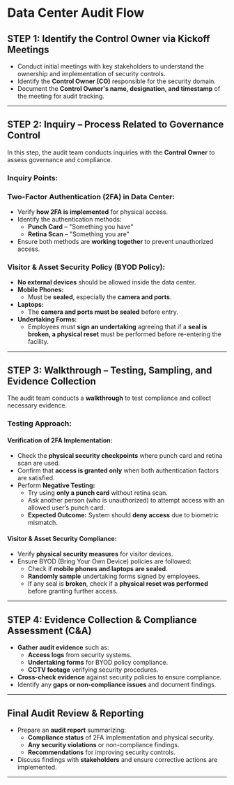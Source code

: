 # Data Center Audit Flow

## **STEP 1: Identify the Control Owner via Kickoff Meetings**
- Conduct initial meetings with key stakeholders to understand the ownership and implementation of security controls.
- Identify the **Control Owner (CO)** responsible for the security domain.
- Document the **Control Owner's name, designation, and timestamp** of the meeting for audit tracking.

---

## **STEP 2: Inquiry – Process Related to Governance Control**
In this step, the audit team conducts inquiries with the **Control Owner** to assess governance and compliance.

### **Inquiry Points:**

### **Two-Factor Authentication (2FA) in Data Center:**
- Verify **how 2FA is implemented** for physical access.
- Identify the authentication methods:
  - **Punch Card** – "Something you have"
  - **Retina Scan** – "Something you are"
- Ensure both methods are **working together** to prevent unauthorized access.

### **Visitor & Asset Security Policy (BYOD Policy):**
- **No external devices** should be allowed inside the data center.
- **Mobile Phones:**
  - Must be **sealed**, especially the **camera and ports**.
- **Laptops:**
  - The **camera and ports must be sealed** before entry.
- **Undertaking Forms:**
  - Employees must **sign an undertaking** agreeing that if a **seal is broken, a physical reset** must be performed before re-entering the facility.

---

## **STEP 3: Walkthrough – Testing, Sampling, and Evidence Collection**
The audit team conducts a **walkthrough** to test compliance and collect necessary evidence.

### **Testing Approach:**

#### **Verification of 2FA Implementation:**
- Check the **physical security checkpoints** where punch card and retina scan are used.
- Confirm that **access is granted only** when both authentication factors are satisfied.
- Perform **Negative Testing:**
  - Try using **only a punch card** without retina scan.
  - Ask another person (who is unauthorized) to attempt access with an allowed user’s punch card.
  - **Expected Outcome:** System should **deny access** due to biometric mismatch.

#### **Visitor & Asset Security Compliance:**
- Verify **physical security measures** for visitor devices.
- Ensure BYOD (Bring Your Own Device) policies are followed:
  - Check if **mobile phones and laptops are sealed**.
  - **Randomly sample** undertaking forms signed by employees.
  - If any seal is **broken**, check if a **physical reset was performed** before granting further access.

---

## **STEP 4: Evidence Collection & Compliance Assessment (C&A)**
- **Gather audit evidence** such as:
  - **Access logs** from security systems.
  - **Undertaking forms** for BYOD policy compliance.
  - **CCTV footage** verifying security procedures.
- **Cross-check evidence** against security policies to ensure compliance.
- Identify any **gaps or non-compliance issues** and document findings.

---

## **Final Audit Review & Reporting**
- Prepare an **audit report** summarizing:
  - **Compliance status** of 2FA implementation and physical security.
  - **Any security violations** or non-compliance findings.
  - **Recommendations** for improving security controls.
- Discuss findings with **stakeholders** and ensure corrective actions are implemented.

---
